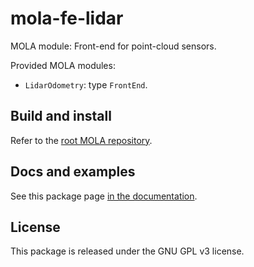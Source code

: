 # mola-fe-lidar
MOLA module: Front-end for point-cloud sensors.

Provided MOLA modules:
* `LidarOdometry`: type `FrontEnd`.

## Build and install
Refer to the [root MOLA repository](https://github.com/MOLAorg/mola).

## Docs and examples
See this package page [in the documentation](https://docs.mola-slam.org/latest/modules.html).

## License
This package is released under the GNU GPL v3 license.
